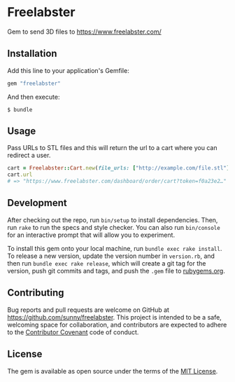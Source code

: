 # Freelabster

Gem to send 3D files to https://www.freelabster.com/


## Installation

Add this line to your application's Gemfile:

```ruby
gem "freelabster"
```

And then execute:

    $ bundle


## Usage

Pass URLs to STL files and this will return the url to a cart where you can
redirect a user.

```ruby
cart = Freelabster::Cart.new(file_urls: ["http://example.com/file.stl"])
cart.url
# => "https://www.freelabster.com/dashboard/order/cart?token=f0a23e2…"
```


## Development

After checking out the repo, run `bin/setup` to install dependencies.
Then, run `rake` to run the specs and style checker.
You can also run `bin/console` for an interactive prompt that will allow you
to experiment.

To install this gem onto your local machine, run `bundle exec rake install`.
To release a new version, update the version number in `version.rb`, and then
run `bundle exec rake release`, which will create a git tag for the version,
push git commits and tags, and push the `.gem` file
to [rubygems.org](https://rubygems.org).


## Contributing

Bug reports and pull requests are welcome on GitHub at
https://github.com/sunny/freelabster. This project is intended to be a safe,
welcoming space for collaboration, and contributors are expected to adhere to
the [Contributor Covenant](http://contributor-covenant.org) code of conduct.


## License

The gem is available as open source under the terms of the
[MIT License](http://opensource.org/licenses/MIT).

